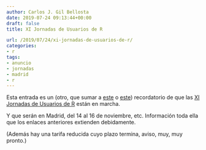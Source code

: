 ```yaml
---
author: Carlos J. Gil Bellosta
date: 2019-07-24 09:13:44+00:00
draft: false
title: XI Jornadas de Usuarios de R

url: /2019/07/24/xi-jornadas-de-usuarios-de-r/
categories:
- r
tags:
- anuncio
- jornadas
- madrid
- r
---
```


Esta entrada es un (otro, que sumar a [este](https://muestrear-no-es-pecado.netlify.com/2019/05/04/jornadas-de-usuarios-de-r-y-ya-van-11/) o [este](http://www.nosolosig.com/geo-eventos/1064-xi-jornadas-de-usuarios-de-r)) recordatorio de que las [XI Jornadas de Usuarios de R](http://r-es.org/XIjuR/) están en marcha.

Y que serán en Madrid, del 14 al 16 de noviembre, etc. Información toda ella que los enlaces anteriores extienden debidamente.

(Además hay una tarifa reducida cuyo plazo termina, aviso, muy, muy pronto.)